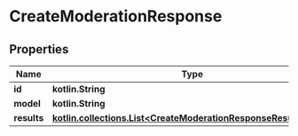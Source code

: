 
# CreateModerationResponse

## Properties
Name | Type | Description | Notes
------------ | ------------- | ------------- | -------------
**id** | **kotlin.String** |  | 
**model** | **kotlin.String** |  | 
**results** | [**kotlin.collections.List&lt;CreateModerationResponseResultsInner&gt;**](CreateModerationResponseResultsInner.md) |  | 



